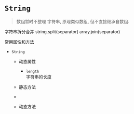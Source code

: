 # `String`

> 数组暂时不整理
字符串, 原理类似数组, 但不直接继承自数组.

字符串拆分合并
string.split(separator)
array.join(separator)

常用属性和方法
  - `String`
    - 动态属性
      - `length`  
        字符串的长度 

    - 静态方法
    - 
    - 动态方法